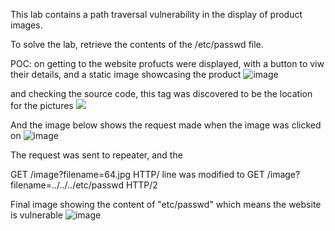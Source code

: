  This lab contains a path traversal vulnerability in the display of product images.

To solve the lab, retrieve the contents of the /etc/passwd file. 



POC:
on getting to the website profucts were displayed, with a button to viw their details, and a static image showcasing the product
![image](https://github.com/user-attachments/assets/772a7bb1-fd7d-41b3-8187-b9ad3c413361)

and checking the source code, this tag was discovered to be the location for the pictures
<img src="/image?filename=64.jpg">

And the image below shows the request made when the image was clicked on
![image](https://github.com/user-attachments/assets/046e0809-03fb-46ef-b3f1-d1ff63b0708a)


The request was sent to repeater, and the 

GET /image?filename=64.jpg HTTP/ line
was modified to
GET /image?filename=../../../etc/passwd HTTP/2



Final image showing the content of "etc/passwd" which means the website is vulnerable
![image](https://github.com/user-attachments/assets/2f2e1df8-995d-46a4-be4a-5fcc523b067f)
